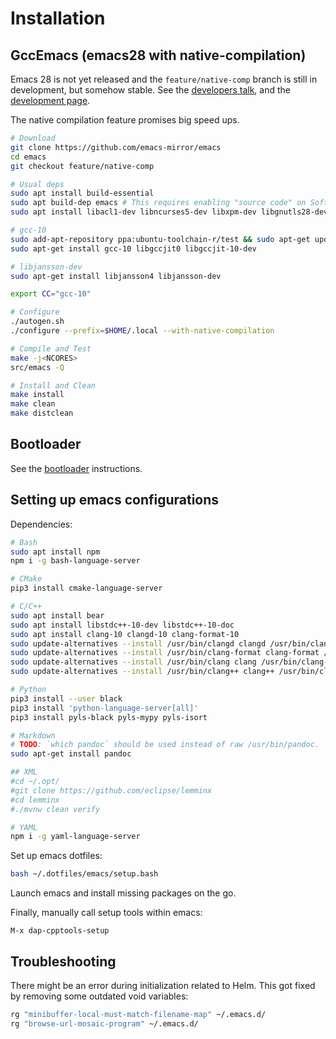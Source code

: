 # Installation

## GccEmacs (emacs28 with native-compilation)

Emacs 28 is not yet released and the `feature/native-comp` branch is still in development, but somehow stable. See the [developers talk](https://www.youtube.com/watch?v=zKHYZOAc_bQ), and the [development page](https://akrl.sdf.org/gccemacs.html).

The native compilation feature promises big speed ups.

```bash
# Download
git clone https://github.com/emacs-mirror/emacs
cd emacs
git checkout feature/native-comp

# Usual deps
sudo apt install build-essential
sudo apt build-dep emacs # This requires enabling "source code" on Software & Updates.  
sudo apt install libacl1-dev libncurses5-dev libxpm-dev libgnutls28-dev texinfo gsfonts-x11 git

# gcc-10
sudo add-apt-repository ppa:ubuntu-toolchain-r/test && sudo apt-get update # < 20.04
sudo apt-get install gcc-10 libgccjit0 libgccjit-10-dev

# libjansson-dev
sudo apt-get install libjansson4 libjansson-dev

export CC="gcc-10"

# Configure
./autogen.sh
./configure --prefix=$HOME/.local --with-native-compilation

# Compile and Test
make -j<NCORES>
src/emacs -Q

# Install and Clean
make install
make clean
make distclean
```

## Bootloader

See the [bootloader](boot/BOOT.md) instructions.


## Setting up emacs configurations

Dependencies:
```bash
# Bash
sudo apt install npm
npm i -g bash-language-server

# CMake
pip3 install cmake-language-server

# C/C++
sudo apt install bear
sudo apt install libstdc++-10-dev libstdc++-10-doc
sudo apt install clang-10 clangd-10 clang-format-10
sudo update-alternatives --install /usr/bin/clangd clangd /usr/bin/clangd-10 100
sudo update-alternatives --install /usr/bin/clang-format clang-format /usr/bin/clang-format-10 100
sudo update-alternatives --install /usr/bin/clang clang /usr/bin/clang-10 100
sudo update-alternatives --install /usr/bin/clang++ clang++ /usr/bin/clang++-10 100

# Python
pip3 install --user black
pip3 install 'python-language-server[all]'
pip3 install pyls-black pyls-mypy pyls-isort

# Markdown
# TODO: `which pandoc` should be used instead of raw /usr/bin/pandoc.
sudo apt-get install pandoc

## XML
#cd ~/.opt/
#git clone https://github.com/eclipse/lemminx
#cd lemminx
#./mvnw clean verify

# YAML
npm i -g yaml-language-server
```

Set up emacs dotfiles:
```bash
bash ~/.dotfiles/emacs/setup.bash
```

Launch emacs and install missing packages on the go.

Finally, manually call setup tools within emacs:
```
M-x dap-cpptools-setup
```

## Troubleshooting

There might be an error during initialization related to Helm. This got fixed by removing some outdated void variables:
```bash
rg "minibuffer-local-must-match-filename-map" ~/.emacs.d/
rg "browse-url-mosaic-program" ~/.emacs.d/
```
